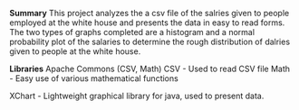 
**Summary**
This project analyzes the a csv file of the salries given to people employed at the white house and presents the data in easy to read forms. The two types of graphs completed are a histogram and a normal probability plot of the salaries to determine the rough distribution of dalries given to people at the white house.

**Libraries**
Apache Commons (CSV, Math)
CSV - Used to read CSV file
Math - Easy use of various mathematical functions

XChart - Lightweight graphical library for java, used to present data.
